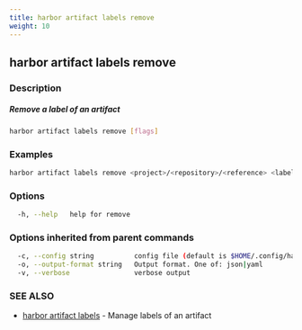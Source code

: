 ```yaml
---
title: harbor artifact labels remove
weight: 10
---
```

## harbor artifact labels remove

### Description

##### Remove a label of an artifact

```sh
harbor artifact labels remove [flags]
```

### Examples

```sh
harbor artifact labels remove <project>/<repository>/<reference> <labelName|labelID>
```

### Options

```sh
  -h, --help   help for remove
```

### Options inherited from parent commands

```sh
  -c, --config string          config file (default is $HOME/.config/harbor-cli/config.yaml)
  -o, --output-format string   Output format. One of: json|yaml
  -v, --verbose                verbose output
```

### SEE ALSO

* [harbor artifact labels](harbor-artifact-labels.md)	 - Manage labels of an artifact

